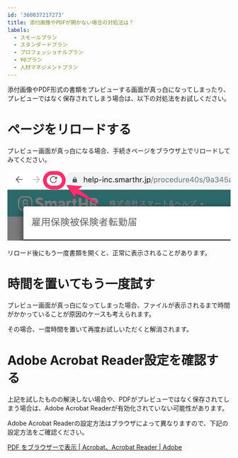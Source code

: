 ```yaml
---
id: '360037217273'
title: 添付画像やPDFが開かない場合の対処法は？
labels:
  - スモールプラン
  - スタンダードプラン
  - プロフェッショナルプラン
  - ¥0プラン
  - 人材マネジメントプラン
---
```

添付画像やPDF形式の書類をプレビューする画面が真っ白になってしまったり、プレビューではなく保存されてしまう場合は、以下の対処法をお試しください。

# ページをリロードする

プレビュー画面が真っ白になる場合、手続きページをブラウザ上でリロードしてみてください。

![reload.png](./reload.png)

リロード後にもう一度書類を開くと、正常に表示されることがあります。

# 時間を置いてもう一度試す

プレビュー画面が真っ白になってしまった場合、ファイルが表示されるまで時間がかかっていることが原因のケースも考えられます。

その場合、一度時間を置いて再度お試しいただくと解消されます。

# Adobe Acrobat Reader設定を確認する

上記を試したものの解決しない場合や、PDFがプレビューではなく保存されてしまう場合は、Adobe Acrobat Readerが有効化されていない可能性があります。

Adobe Acrobat Readerの設定方法はブラウザによって異なりますので、下記の設定方法をご確認ください。

[PDF をブラウザーで表示 | Acrobat、Acrobat Reader | Adobe](https://helpx.adobe.com/jp/acrobat/using/display-pdf-in-browser.html)

